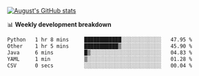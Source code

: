 
[![August's GitHub stats](https://github-readme-stats.vercel.app/api?username=zou-weidong&show_icons=true&theme=radical)](https://github.com/zou-weidong)


📊 **Weekly development breakdown**
<!--START_SECTION:waka-->

```txt
Python   1 hr 8 mins     ████████████░░░░░░░░░░░░░   47.95 %
Other    1 hr 5 mins     ███████████▒░░░░░░░░░░░░░   45.90 %
Java     6 mins          █▒░░░░░░░░░░░░░░░░░░░░░░░   04.83 %
YAML     1 min           ▒░░░░░░░░░░░░░░░░░░░░░░░░   01.28 %
CSV      0 secs          ░░░░░░░░░░░░░░░░░░░░░░░░░   00.04 %
```

<!--END_SECTION:waka-->
